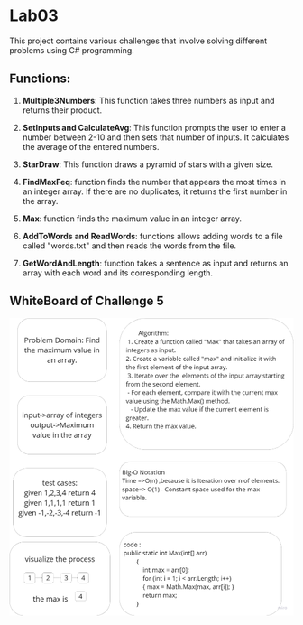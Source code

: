 # Lab03
This project contains various challenges that involve solving different problems using C# programming.

## Functions:

1. **Multiple3Numbers**: This function takes three numbers as input and returns their product.

2. **SetInputs and CalculateAvg**: This function prompts the user to enter a number between 2-10 and then sets that number of inputs. It calculates the average of the entered numbers.

3. **StarDraw**: This function draws a pyramid of stars with a given size.

4. **FindMaxFeq**: function finds the number that appears the most times in an integer array. If there are no duplicates, it returns the first number in the array.

5. **Max**: function finds the maximum value in an integer array.

6. **AddToWords and ReadWords**: functions allows adding words to a file called "words.txt" and then reads the words from the file.

7. **GetWordAndLength**: function takes a sentence as input and returns an array with each word and its corresponding length.

## WhiteBoard of Challenge 5
![Whitboard](./Lab03/C5.png)


